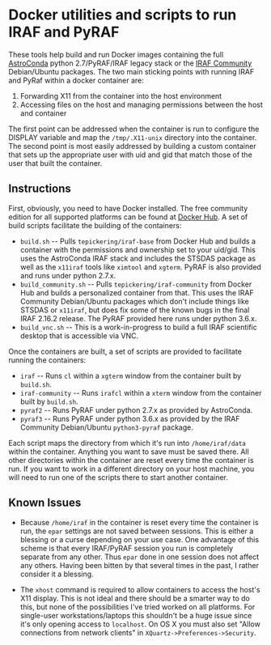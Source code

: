 # Docker utilities and scripts to run IRAF and PyRAF

These tools help build and run Docker images containing the full [AstroConda](https://astroconda.readthedocs.io/en/latest/) python 2.7/PyRAF/IRAF legacy stack or the [IRAF Community](https://github.com/iraf-community/iraf) Debian/Ubuntu packages. The two main sticking points with running IRAF and PyRaf within a docker container are:

1. Forwarding X11 from the container into the host environment
2. Accessing files on the host and managing permissions between the host and container

The first point can be addressed when the container is run to configure the DISPLAY variable and map the `/tmp/.X11-unix` directory into the container. The second point is most easily addressed by building a custom container that sets up the appropriate user with uid and gid that match those of the user that built the container.

## Instructions

First, obviously, you need to have Docker installed. The free community edition for all supported platforms can be found at [Docker Hub](https://hub.docker.com/search/?type=edition&offering=community). A set of build scripts facilitate the building of the containers:

* `build.sh` -- Pulls `tepickering/iraf-base` from Docker Hub and builds a container with the permissions and ownership set to your uid/gid. This uses the AstroConda IRAF stack and includes the STSDAS package as well as the `x11iraf` tools like `ximtool` and `xgterm`. PyRAF is also provided and runs under python 2.7.x.
* `build_community.sh` -- Pulls `tepickering/iraf-community` from Docker Hub and builds a personalized container from that. This uses the IRAF Community Debian/Ubuntu packages which don't include things like STSDAS or `x11iraf`, but does fix some of the known bugs in the final IRAF 2.16.2 release. The PyRAF provided here runs under python 3.6.x.
* `build_vnc.sh` -- This is a work-in-progress to build a full IRAF scientific desktop that is accessible via VNC.

Once the containers are built, a set of scripts are provided to facilitate running the containers:

* `iraf` -- Runs `cl` within a `xgterm` window from the container built by `build.sh`.
* `iraf-community` -- Runs `irafcl` within a `xterm` window from the container built by `build.sh`.
* `pyraf2` -- Runs PyRAF under python 2.7.x as provided by AstroConda.
* `pyraf3` -- Runs PyRAF under python 3.6.x as provided by the IRAF Community Debian/Ubuntu `python3-pyraf` package.

Each script maps the directory from which it's run into `/home/iraf/data` within the container. Anything you want to save must be saved there. All other directories within the container are reset every time the container is run. If you want to work in a different directory on your host machine, you will need to run one of the scripts there to start another container.

## Known Issues

* Because `/home/iraf` in the container is reset every time the container is run, the `epar` settings are not saved between sessions. This is either a blessing or a curse depending on your use case. One advantage of this scheme is that every IRAF/PyRAF session you run is completely separate from any other. Thus `epar` done in one session does not affect any others. Having been bitten by that several times in the past, I rather consider it a blessing.

* The `xhost` command is required to allow containers to access the host's X11 display. This is not ideal and there should be a smarter way to do this, but none of the possibilities I've tried worked on all platforms. For single-user workstations/laptops this shouldn't be a huge issue since it's only opening access to `localhost`. On OS X you must also set "Allow connections from network clients" in `XQuartz->Preferences->Security`.

